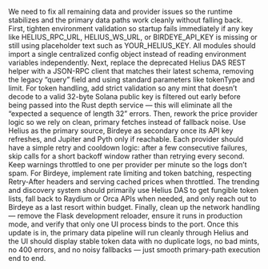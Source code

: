 We need to fix all remaining data and provider issues so the runtime stabilizes and the primary data paths work cleanly without falling back. First, tighten environment validation so startup fails immediately if any key like HELIUS_RPC_URL, HELIUS_WS_URL, or BIRDEYE_API_KEY is missing or still using placeholder text such as YOUR_HELIUS_KEY. All modules should import a single centralized config object instead of reading environment variables independently. Next, replace the deprecated Helius DAS REST helper with a JSON-RPC client that matches their latest schema, removing the legacy “query” field and using standard parameters like tokenType and limit. For token handling, add strict validation so any mint that doesn’t decode to a valid 32-byte Solana public key is filtered out early before being passed into the Rust depth service — this will eliminate all the “expected a sequence of length 32” errors. Then, rework the price provider logic so we rely on clean, primary fetches instead of fallback noise. Use Helius as the primary source, Birdeye as secondary once its API key refreshes, and Jupiter and Pyth only if reachable. Each provider should have a simple retry and cooldown logic: after a few consecutive failures, skip calls for a short backoff window rather than retrying every second. Keep warnings throttled to one per provider per minute so the logs don’t spam. For Birdeye, implement rate limiting and token batching, respecting Retry-After headers and serving cached prices when throttled. The trending and discovery system should primarily use Helius DAS to get fungible token lists, fall back to Raydium or Orca APIs when needed, and only reach out to Birdeye as a last resort within budget. Finally, clean up the network handling — remove the Flask development reloader, ensure it runs in production mode, and verify that only one UI process binds to the port. Once this update is in, the primary data pipeline will run cleanly through Helius and the UI should display stable token data with no duplicate logs, no bad mints, no 400 errors, and no noisy fallbacks — just smooth primary-path execution end to end.
